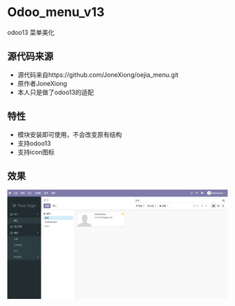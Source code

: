 # Odoo_menu_v13
odoo13 菜单美化

## 源代码来源
- 源代码来自https://github.com/JoneXiong/oejia_menu.git
- 原作者JoneXiong
- 本人只是做了odoo13的适配

## 特性
- 模块安装即可使用，不会改变原有结构
- 支持odoo13
- 支持icon图标

## 效果

![info](static/description/employee.png)
